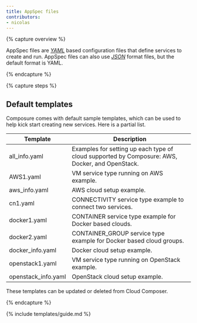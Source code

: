 ```yaml
---
title: AppSpec files
contributors:
- nicolas
---
```


{% capture overview %}

AppSpec files are [*YAML*](https://en.wikipedia.org/wiki/YAML) based configuration files that define services to create and run. AppSpec files can also use [*JSON*](https://en.wikipedia.org/wiki/JSON) format files, but the default format is YAML.

{% endcapture %}


{% capture steps %}

## Default templates

Composure comes with default sample templates, which can be used to help kick start creating new services. Here is a partial list.

| Template             | Description                                                                                    |
|----------------------|------------------------------------------------------------------------------------------------|
| all\_info.yaml       | Examples for setting up each type of cloud supported by Composure: AWS, Docker, and OpenStack. |
| AWS1.yaml            | VM service type running on AWS example.                                                        |
| aws\_info.yaml       | AWS cloud setup example.                                                                       |
| cn1.yaml             | CONNECTIVITY service type example to connect two services.                                     |
| docker1.yaml         | CONTAINER service type example for Docker based clouds.                                        |
| docker2.yaml         | CONTAINER\_GROUP service type example for Docker based cloud groups.                           |
| docker\_info.yaml    | Docker cloud setup example.                                                                    |
| openstack1.yaml      | VM service type running on OpenStack example.                                                  |
| openstack\_info.yaml | OpenStack cloud setup example.                                                                 |

These templates can be updated or deleted from Cloud Composer.


{% endcapture %}


{% include templates/guide.md %}
